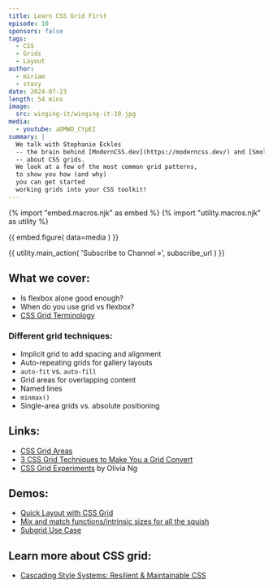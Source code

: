 ```yaml
---
title: Learn CSS Grid First
episode: 10
sponsors: false
tags:
  - CSS
  - Grids
  - Layout
author:
  - miriam
  - stacy
date: 2024-07-23
length: 54 mins
image:
  src: winging-it/winging-it-10.jpg
media:
  - youtube: aDMWD_CYpEI
summary: |
  We talk with Stephanie Eckles
  -- the brain behind [ModernCSS.dev](https://moderncss.dev/) and [SmolCSS.dev](https://smolcss.dev/)
  -- about CSS grids.
  We look at a few of the most common grid patterns,
  to show you how (and why)
  you can get started
  working grids into your CSS toolkit!
---
```


{% import "embed.macros.njk" as embed %}
{% import "utility.macros.njk" as utility %}

{{ embed.figure(
  data=media
) }}

{{ utility.main_action(
  'Subscribe to Channel »',
  subscribe_url
) }}

## What we cover:
- Is flexbox alone good enough?
- When do you use grid vs flexbox?
- [CSS Grid Terminology](https://codepen.io/stacy/pen/ObmjeZ)

### Different grid techniques:
- Implicit grid to add spacing and alignment
- Auto-repeating grids for gallery layouts
- `auto-fit` vs. `auto-fill`
- Grid areas for overlapping content
- Named lines
- `minmax()`
- Single-area grids vs. absolute positioning

## Links:
- [CSS Grid Areas](https://ishadeed.com/article/css-grid-area/)
- [3 CSS Grid Techniques to Make You a Grid Convert](https://moderncss.dev/3-css-grid-techniques-to-make-you-a-grid-convert/)
- [CSS Grid Experiments](https://codepen.io/collection/DQvYpQ) by Olivia Ng

## Demos:
- [Quick Layout with CSS Grid](https://codepen.io/miriamsuzanne/pen/OJGVzbK)
- [Mix and match functions/intrinsic sizes for all the squish](https://codepen.io/miriamsuzanne/pen/wvKErbK)
- [Subgrid Use Case](https://codepen.io/miriamsuzanne/pen/jRdgLB)

## Learn more about CSS grid:
- [Cascading Style Systems: Resilient & Maintainable CSS](https://smashingconf.com/online-workshops/workshops/modern-css-miriam-suzanne)
